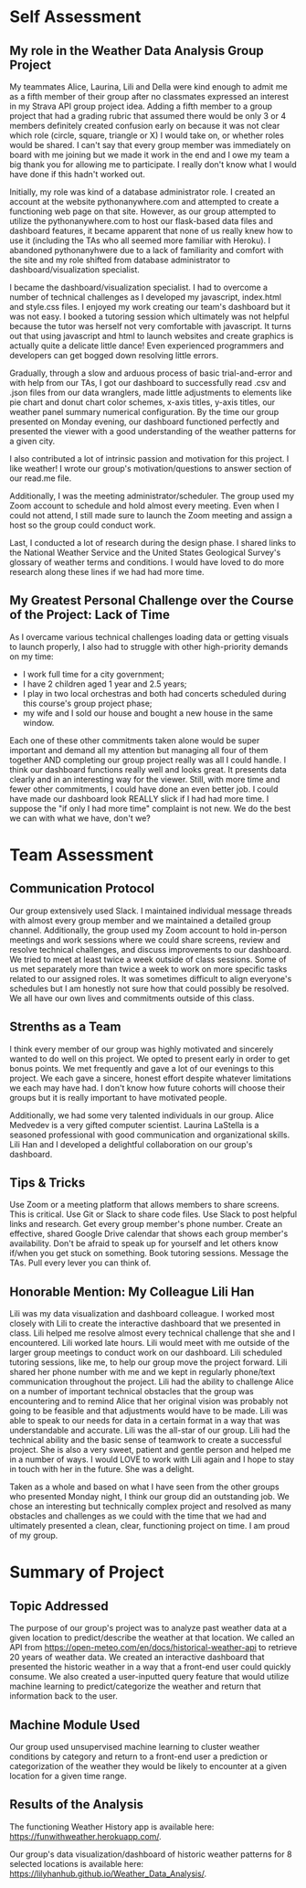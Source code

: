 # Self Assessment
## My role in the Weather Data Analysis Group Project
My teammates Alice, Laurina, Lili and Della were kind enough to admit me as a fifth member of their group after no classmates expressed an interest in my Strava API group project idea. Adding a fifth member to a group project that had a grading rubric that assumed there would be only 3 or 4 members definitely created confusion early on because it was not clear which role (circle, square, triangle or X) I would take on, or whether roles would be shared. I can't say that every group member was immediately on board with me joining but we made it work in the end and I owe my team a big thank you for allowing me to participate. I really don't know what I would have done if this hadn't worked out.

Initially, my role was kind of a database administrator role. I created an account at the website pythonanywhere.com and attempted to create a functioning web page on that site. However, as our group attempted to utilize the pythonanywhere.com to host our flask-based data files and dashboard features, it became apparent that none of us really knew how to use it (including the TAs who all seemed more familiar with Heroku). I abandoned pythonanyhwere due to a lack of familiarity and comfort with the site and my role shifted from database administrator to dashboard/visualization specialist.

I became the dashboard/visualization specialist. I had to overcome a number of technical challenges as I developed my javascript, index.html and style.css files. I enjoyed my work creating our team's dashboard but it was not easy. I booked a tutoring session which ultimately was not helpful because the tutor was herself not very comfortable with javascript. It turns out that using javascript and html to launch websites and create graphics is actually quite a delicate little dance! Even experienced programmers and developers can get bogged down resolving little errors. 

Gradually, through a slow and arduous process of basic trial-and-error and with help from our TAs, I got our dashboard to successfully read .csv and .json files from our data wranglers, made little adjustments to elements like pie chart and donut chart color schemes, x-axis titles, y-axis titles, our weather panel summary numerical configuration. By the time our group presented on Monday evening, our dashboard functioned perfectly and presented the viewer with a good understanding of the weather patterns for a given city.

I also contributed a lot of intrinsic passion and motivation for this project. I like weather! I wrote our group's motivation/questions to answer section of our read.me file.

Additionally, I was the meeting administrator/scheduler. The group used my Zoom account to schedule and hold almost every meeting. Even when I could not attend, I still made sure to launch the Zoom meeting and assign a host so the group could conduct work. 

Last, I conducted a lot of research during the design phase. I shared links to the National Weather Service and the United States Geological Survey's glossary of weather terms and conditions. I would have loved to do more research along these lines if we had had more time.

## My Greatest Personal Challenge over the Course of the Project: Lack of Time
As I overcame various technical challenges loading data or getting visuals to launch properly, I also had to struggle with other high-priority demands on my time: 
- I work full time for a city government; 
- I have 2 children aged 1 year and 2.5 years; 
- I  play in two local orchestras and both had concerts scheduled during this course's group project phase; 
- my wife and I sold our house and bought a new house in the same window. 

Each one of these other commitments taken alone would be super important and demand all my attention but managing all four of them together AND completing our group project really was all I could handle. I think our dashboard functions really well and looks great. It presents data clearly and in an interesting way for the viewer. Still, with more time and fewer other commitments, I could have done an even better job. I could have made our dashboard look REALLY slick if I had had more time. I suppose the "if only I had more time" complaint is not new. We do the best we can with what we have, don't we?

# Team Assessment

## Communication Protocol
Our group extensively used Slack. I maintained individual message threads with almost every group member and we maintained a detailed group channel. Additionally, the group used my Zoom account to hold in-person meetings and work sessions where we could share screens, review and resolve technical challenges, and discuss improvements to our dashboard. We tried to meet at least twice a week outside of class sessions. Some of us met separately more than twice a week to work on more specific tasks related to our assigned roles. It was sometimes difficult to align everyone's schedules but I am honestly not sure how that could possibly be resolved. We all have our own lives and commitments outside of this class.

## Strenths as a Team
I think every member of our group was highly motivated and sincerely wanted to do well on this project. We opted to present early in order to get bonus points. We met frequently and gave a lot of our evenings to this project. We each gave a sincere, honest effort despite whatever limitations we each may have had. I don't know how future cohorts will choose their groups but it is really important to have motivated people. 

Additionally, we had some very talented individuals in our group. Alice Medvedev is a very gifted computer scientist. Laurina LaStella is a seasoned professional with good communication and organizational skills. Lili Han and I developed a delightful collaboration on our group's dashboard. 

## Tips & Tricks
Use Zoom or a meeting platform that allows members to share screens. This is critical. Use Git or Slack to share code files. Use Slack to post helpful links and research. Get every group member's phone number. Create an effective, shared Google Drive calendar that shows each group member's availability. Don't be afraid to speak up for yourself and let others know if/when you get stuck on something. Book tutoring sessions. Message the TAs. Pull every lever you can think of.

## Honorable Mention: My Colleague Lili Han
Lili was my data visualization and dashboard colleague. I worked most closely with Lili to create the interactive dashboard that we presented in class. Lili helped me resolve almost every technical challenge that she and I encountered. Lili worked late hours. Lili would meet with me outside of the larger group meetings to conduct  work on our dashboard. Lili scheduled tutoring sessions, like me, to help our group move the project forward. Lili shared her phone number with me and we kept in regularly phone/text communication throughout the project. Lili had the ability to challenge Alice on a number of important technical obstacles that the group was encountering and to remind Alice that her original vision was probably not going to be feasible and that adjustments would have to be made. Lili was able to speak to our needs for data in a certain format in a way that was understandable and accurate. Lili was the all-star of our group. Lili had the technical ability and the basic sense of teamwork to create a successful project. She is also a very sweet, patient and gentle person and helped me in a number of ways. I would LOVE to work with Lili again and I hope to stay in touch with her in the future. She was a delight.

Taken as a whole and based on what I have seen from the other groups who presented Monday night, I think our group did an outstanding job. We chose an interesting but technically complex project and resolved as many obstacles and challenges as we could with the time that we had and ultimately presented a clean, clear, functioning project on time. I am proud of my group.

# Summary of Project
## Topic Addressed
The purpose of our group's project was to analyze past weather data at a given location to predict/describe the weather at that location. We called an API from https://open-meteo.com/en/docs/historical-weather-api to retrieve 20 years of weather data. We created an interactive dashboard that presented the historic weather in a way that a front-end user could quickly consume. We also created a user-inputted query feature that would utilize machine learning to predict/categorize the weather and return that information back to the user. 

## Machine Module Used
Our group used unsupervised machine learning to cluster weather conditions by category and return to a front-end user a prediction or categorization of the weather they would be likely to encounter at a given location for a given time range.

## Results of the Analysis
The functioning Weather History app is available here: https://funwithweather.herokuapp.com/.

Our group's data visualization/dashboard of historic weather patterns for 8 selected locations is available here: https://lilyhanhub.github.io/Weather_Data_Analysis/.

